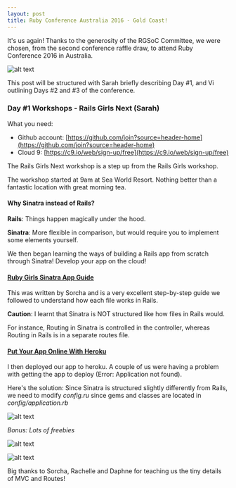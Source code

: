 ```yaml
---
layout: post
title: Ruby Conference Australia 2016 - Gold Coast!
---
```


It's us again! Thanks to the generosity of the RGSoC Committee, we were chosen, from the second conference raffle draw, to attend Ruby Conference 2016 in Australia. 

![alt text](http://rack.2.mshcdn.com/media/ZgkyMDEzLzA4LzA1LzFmL2hhcnJ5cG90dGVyLjYxNjYzLmdpZgpwCXRodW1iCTg1MHg4NTA-CmUJanBn/7b260797/147/harry-potter.jpg)

This post will be structured with Sarah briefly describing Day #1, and Vi outlining Days #2 and #3 of the conference.

### Day #1 Workshops - Rails Girls Next (Sarah)

What you need:

- Github account: [https://github.com/join?source=header-home](https://github.com/join?source=header-home)
- Cloud 9: [https://c9.io/web/sign-up/free](https://c9.io/web/sign-up/free)

The Rails Girls Next workshop is a step up from the Rails Girls workshop. 

The workshop started at 9am at Sea World Resort. Nothing better than a fantastic location with great morning tea.

#### Why Sinatra instead of Rails?

**Rails**: Things happen magically under the hood.

**Sinatra**: More flexible in comparison, but would require you to implement some elements yourself.

We then began learning the ways of building a Rails app from scratch through Sinatra! Develop your app on the cloud!

#### [Ruby Girls Sinatra App Guide](http://railsgirls-bne.github.io/sinatra-app-guide)

This was written by Sorcha and is a very excellent step-by-step guide we followed to understand how each file works in Rails.

**Caution**: I learnt that Sinatra is NOT structured like how files in Rails would. 

For instance, Routing in Sinatra is controlled in the controller, whereas Routing in Rails is in a separate routes file.

#### [Put Your App Online With Heroku](http://railsgirls-bne.github.io/heroku)

I then deployed our app to heroku. A couple of us were having a problem with getting the app to deploy (Error: Application not found).

Here's the solution: Since Sinatra is structured slightly differently from Rails, we need to modify *config.ru* since gems and classes are located in *config/application.rb*

![alt text](https://www.dropbox.com/sc/6bzcmtnd9v6wk90/AADdZZf7Aejm3tPKOEUSEvEpa?dl=1) 


*Bonus: Lots of freebies*

![alt text](https://www.dropbox.com/sc/ueg6rawwimaxw72/AADeFEa_IBJ2E-hAlcg0DQE1a?dl=1)

![alt text](https://www.dropbox.com/sc/xsaziedizmf7fbn/AACGdQetrpO0ygaa0zStksjka?dl=1)

Big thanks to Sorcha, Rachelle and Daphne for teaching us the tiny details of MVC and Routes!
